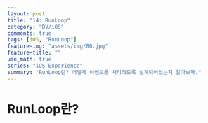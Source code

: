 ```yaml
---
layout: post
title: "14: RunLoop"
category: "DV/iOS"
comments: true
tags: [iOS, "RunLoop"]
feature-img: "assets/img/80.jpg"
feature-title: ""
use_math: true
series: "iOS Experience"
summary: "RunLoop란? 어떻게 이벤트를 처리하도록 설계되어있는지 알아보자."
---
```


# RunLoop란?

